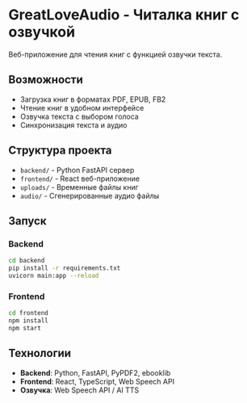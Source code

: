 # GreatLoveAudio - Читалка книг с озвучкой

Веб-приложение для чтения книг с функцией озвучки текста.

## Возможности
- Загрузка книг в форматах PDF, EPUB, FB2
- Чтение книг в удобном интерфейсе
- Озвучка текста с выбором голоса
- Синхронизация текста и аудио

## Структура проекта
- `backend/` - Python FastAPI сервер
- `frontend/` - React веб-приложение
- `uploads/` - Временные файлы книг
- `audio/` - Сгенерированные аудио файлы

## Запуск

### Backend
```bash
cd backend
pip install -r requirements.txt
uvicorn main:app --reload
```

### Frontend
```bash
cd frontend
npm install
npm start
```

## Технологии
- **Backend**: Python, FastAPI, PyPDF2, ebooklib
- **Frontend**: React, TypeScript, Web Speech API
- **Озвучка**: Web Speech API / AI TTS
